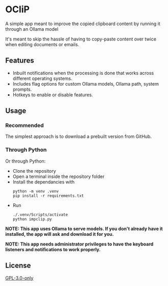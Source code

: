 # OCliP
A simple app meant to improve the copied clipboard content by running it through an Ollama model

It's meant to skip the hassle of having to copy-paste content over twice when editing documents or emails.

## Features

 - Inbuilt notifications when the processing is done that works across different operating systems.
 - Includes flag options for custom Ollama models, Ollama path, system prompts.
 - Hotkeys to enable or disable features.

## Usage

### Recommended
The simplest approach is to download a prebuilt version from GitHub.

### Through Python
Or through Python:
 - Clone the repository
 - Open a terminal inside the repository folder
 - Install the dependancies with 
    ```
    python -m venv .venv
    pip install -r requirements.txt
    ```
 - Run 
    ```
    ./.venv/Scripts/activate
    python impclip.py
    ```

**NOTE: This app uses Ollama to serve models. If you don't already have it installed, the app will ask and download it for you.**

**NOTE: This app needs administrator privileges to have the keyboard listeners and notifications to work properly.**

## License
[GPL-3.0-only](/COPYING)